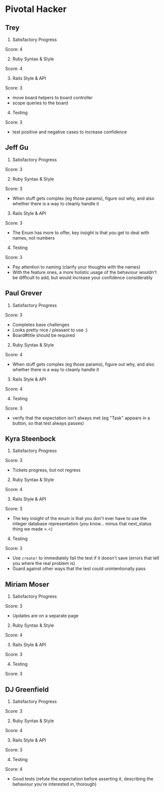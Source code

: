 Pivotal Hacker
==============


Trey
----

1. Satisfactory Progress

Score: 4

2. Ruby Syntax & Style

Score: 4

3. Rails Style & API

Score: 3

* move board helpers to board controller
* scope queries to the board

4. Testing

Score: 3

* test positive and negative cases to increase confidence


Jeff Gu
-------

1. Satisfactory Progress

Score: 3

2. Ruby Syntax & Style

Score: 3

* When stuff gets complex (eg those params), figure out why, and also whether there is a way to cleanly handle it

3. Rails Style & API

Score: 3

* The Enum has more to offer, key insight is that you get to deal with names, not numbers

4. Testing

Score: 3

* Pay attention to naming (clarify your thoughts with the names)
* With the feature ones, a more holistic usage of the behaviour wouldn't be difficult to add, but would increase your confidence considerably


Paul Grever
-----------

1. Satisfactory Progress

Score: 3

* Completes base challenges
* Looks pretty nice / pleasant to use :)
* Board#title should be required

2. Ruby Syntax & Style

Score: 4

* When stuff gets complex (eg those params), figure out why, and also whether there is a way to cleanly handle it

3. Rails Style & API

Score: 4

4. Testing

Score: 3

* verify that the expectation isn't always met (eg "Task" appears in a button, so that test always passes)


Kyra Steenbock
--------------

1. Satisfactory Progress

Score: 3

* Tickets progress, but not regress

2. Ruby Syntax & Style

Score: 4

3. Rails Style & API

Score: 3

* The key insight of the enum is that you don't ever have to use the integer database representation (you know... minus that next_status thing we made >.<)

4. Testing

Score: 3

* Use `create!` to immediately fail the test if it doesn't save (errors that tell you where the real problem is)
* Guard against other ways that the test could unintentionally pass


Miriam Moser
------------

1. Satisfactory Progress

Score: 3

* Updates are on a separate page

2. Ruby Syntax & Style

Score: 4

3. Rails Style & API

Score: 3

4. Testing

Score: 3


DJ Greenfield
-------------

1. Satisfactory Progress

Score: 3

2. Ruby Syntax & Style

Score: 4

3. Rails Style & API

Score: 3

4. Testing

Score: 4

* Good tests (refute the expectation before asserting it, describing the behaviour you're interested in, thorough)
